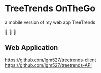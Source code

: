 # TreeTrends OnTheGo

a mobile version of my web app TreeTrends

🌲  🌳  🌴

## Web Application

https://github.com/lgm527/treetrends-client
https://github.com/lgm527/treetrends-API
